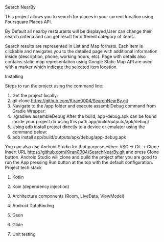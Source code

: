 Search NearBy

This project allows you to search for places in your current location using Foursquare Places API. 

By Default all nearby restaurants will be displayed,User can change their search criteria and can get result for different category of items.

Search results are represented in List and Map formats. Each item is clickable and navigates you to the detailed page with additional information inside (description, phone, working hours, etc).
Page with details also contains static map representation using Google Static Map API are used with a marker which indicate the selected item location.

Installing

Steps to run the project using the command line:
1.	Get the project locally:
2.	git clone https://github.com/Kiran0004/SearchNearBy.git
3.	Navigate to the /app folder and execute assemblDebug command from Gradle Wrapper:
4.	./gradlew assembleDebug
After the build, app-debug.apk can be found inside your project dir using this path app/build/outputs/apk/debug/
5.	Using adb install project directly to a device or emulator using the command below:
6.	adb install app/build/outputs/apk/debug/app-debug.apk

You can also use Android Studio for that purpose either:
VSC -> Git -> Clone
Insert URL https://github.com/Kiran0004/SearchNearBy.git and press Clone button. Android Studio will clone and build the project after you are good to run the App pressing Run button at the top with the default configuration.
Project tech stack

1. Kotlin

2. Koin (dependency injection)

3. Architecture components (Room, LiveData, ViewModel)

4. Android DataBinding

5. Gson

6. Glide

7. Unit testing


